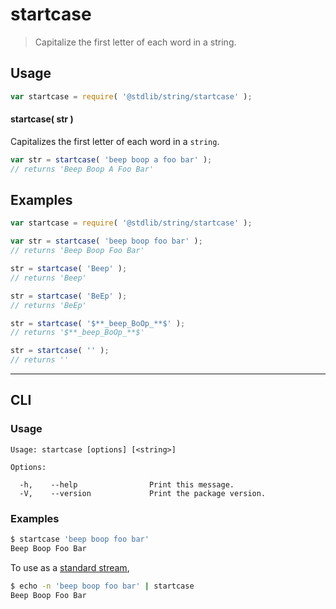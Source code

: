 # startcase

> Capitalize the first letter of each word in a string.


<section class="intro">

</section>

<!-- /.intro -->


<section class="usage">

## Usage

``` javascript
var startcase = require( '@stdlib/string/startcase' );
```

#### startcase( str )

Capitalizes the first letter of each word in a `string`.

``` javascript
var str = startcase( 'beep boop a foo bar' );
// returns 'Beep Boop A Foo Bar'
```

</section>

<!-- /.usage -->


<section class="examples">

## Examples

``` javascript
var startcase = require( '@stdlib/string/startcase' );

var str = startcase( 'beep boop foo bar' );
// returns 'Beep Boop Foo Bar'

str = startcase( 'Beep' );
// returns 'Beep'

str = startcase( 'BeEp' );
// returns 'BeEp'

str = startcase( '$**_beep_BoOp_**$' );
// returns '$**_beep_BoOp_**$'

str = startcase( '' );
// returns ''
```

</section>

<!-- /.examples -->


---

<section class="cli">

## CLI

<section class="usage">

### Usage

``` text
Usage: startcase [options] [<string>]

Options:

  -h,    --help                Print this message.
  -V,    --version             Print the package version.
```

</section>

<!-- /.usage -->

<section class="examples">

### Examples

``` bash
$ startcase 'beep boop foo bar'
Beep Boop Foo Bar
```

To use as a [standard stream][standard-streams],

``` bash
$ echo -n 'beep boop foo bar' | startcase
Beep Boop Foo Bar 
```

</section>

<!-- /.examples -->

</section>

<!-- /.cli -->


<section class="links">

[standard-streams]: https://en.wikipedia.org/wiki/Standard_streams

</section>

<!-- /.links -->

